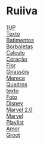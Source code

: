# Ruiiva

[1UP](https://nivelton.github.io/Ruiiva/1UP/1up.html)<br>
[Texto](https://nivelton.github.io/Ruiiva/Declarações/Texto/Part1.html)<br>
[Batimentos](https://nivelton.github.io/Ruiiva/Declarações/Batimentos.html)<br>
[Borboletas](https://nivelton.github.io/Ruiiva/Declarações/Borboletas.html)<br>
[Calculo](https://nivelton.github.io/Ruiiva/Declarações/Calculo.html)<br>
[Coração](https://nivelton.github.io/Ruiiva/Declarações/Coração.html)<br>
[Flor](https://nivelton.github.io/Ruiiva/Declarações/Flor.html)<br>
[Girassóis](https://nivelton.github.io/Ruiiva/Declarações/Girassóis.html)<br>
[Merece](https://nivelton.github.io/Ruiiva/Declarações/Merece.html)<br>
[Quadros](https://nivelton.github.io/Ruiiva/Declarações/Quadros.html)<br>
[texto](https://nivelton.github.io/Ruiiva/Declarações/texto.html)<br>
[Foto](https://nivelton.github.io/Ruiiva/Sitefofto/foto.html)<br>
[Disney](https://nivelton.github.io/Ruiiva/TeamoemDisney/Capa.html)<br>
[Marvel 2.0](https://nivelton.github.io/Ruiiva/TeamoemMarvel2.0/Capa.html)<br>
[Marvel](https://nivelton.github.io/Ruiiva/TeamoemMarvel/Capa.html)<br>
[Playlist](https://nivelton.github.io/Ruiiva/site/login.html)<br>
[Amor](https://nivelton.github.io/Ruiiva/Amor.html)<br>
[Groot](https://nivelton.github.io/Ruiiva/Groot.html)<br>
[](https://nivelton.github.io/Ruiiva/Índice.html)<br>
